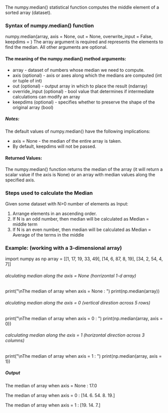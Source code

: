 The numpy.median() statistical function computes the middle element of a sorted array (dataset).

### Syntax of numpy.median() function
numpy.median(array, axis = None, out = None, overwrite_input = False, keepdims = <no value>)
The array argument is required and represents the elements to find the median. All other arguments are optional. 

#### The meaning of the numpy.median() method arguments:
+ array - dataset of numbers whose median we need to compute.
+ axis (optional) - axis or axes along which the medians are computed (int or tuple of int)
+ out (optional) - output array in which to place the result (ndarray)
+ override_input (optional) - bool value that determines if intermediate calculations can modify an array
+ keepdims (optional) - specifies whether to preserve the shape of the original array (bool)
##### Notes:
The default values of numpy.median() have the following implications:
+ axis = None - the median of the entire array is taken.
+ By default, keepdims will not be passed.
#### Returned Values:
The numpy.median() function returns the median of the array (it will return a scalar value if the axis is None) or an array with median values along the specified axis.

### Steps used to calculate the Median
Given some dataset with N>0 number of elements as Input:
1. Arrange elements in an ascending order.
2. If N is an odd number, then median will be calculated as Median = middle term
4. If N is an even number, then median will be calculated as Median = Average of the terms in the middle

### Example: (working with a 3-dimensional array)

import numpy as np 
array = [[1, 17, 19, 33, 49], [14, 6, 87, 8, 19], [34, 2, 54, 4, 7]] 

###### alculating median along the axis = None (horrizontal 1-d array)
print("\nThe median of array when axis = None : ")
print(np.median(array)) 

###### alculating median along the axis = 0 (vertical direstion across 5 rows)
print("\nThe median of array when axis = 0 : ")
print(np.median(array, axis = 0)) 

###### calculating median along the axis = 1 (horizontal direction across 3 columns)
print("\nThe median of array when axis = 1 : ")
print(np.median(array, axis = 1)) 

##### Output
The median of array when axis = None : 
17.0

The median of array when axis = 0 :
[14. 6. 54. 8. 19.]

The median of array when axis = 1 :
[19. 14. 7.]